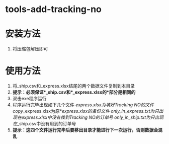 # tools-add-tracking-no

# 安装方法
1. 将压缩包解压即可

# 使用方法
1. 将_ship.csv和_express.xlsx结尾的两个数据文件复制到本目录
1. **提示：必须保证\*_ship.csv和\*_express.xlsx的\*部分是相同的**
1. 双击exe程序运行
1. 程序运行完毕出现如下几个文件
	*_express.xlsx为填好Tracking NO的文件
	copy_*_express.xlsx为原*_express.xlsx的备份文件
	only_in_*_express.txt为只出现在*_express.xlsx中没有找到Tracking NO的订单号
	only_in_*_ship.txt为只出现在*_ship.csv中没有用到的订单号
1. **提示：这四个文件运行完毕后要移出目录才能进行下一次运行，否则数据会混乱**
